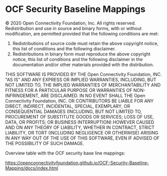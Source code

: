 # OCF Security Baseline Mappings

© 2020 Open Connectivity Foundation, Inc. All rights reserved.
Redistribution and use in source and binary forms, with or without modification, are permitted provided that the following conditions are met:
1.  Redistributions of source code must retain the above copyright notice, this list of conditions and the following disclaimer.
2.  Redistributions in binary form must reproduce the above copyright notice, this list of conditions and the following disclaimer in the documentation and/or other materials provided with the distribution.

THIS SOFTWARE IS PROVIDED BY THE Open Connectivity Foundation, INC. "AS IS" AND ANY EXPRESS OR IMPLIED WARRANTIES, INCLUDING, BUT NOT LIMITED TO, THE IMPLIED WARRANTIES OF MERCHANTABILITY AND FITNESS FOR A PARTICULAR PURPOSE OR WARRANTIES OF NON-INFRINGEMENT, ARE DISCLAIMED. IN NO EVENT SHALL THE Open Connectivity Foundation, INC. OR CONTRIBUTORS BE LIABLE FOR ANY DIRECT, INDIRECT, INCIDENTAL, SPECIAL, EXEMPLARY, OR CONSEQUENTIAL DAMAGES (INCLUDING, BUT NOT LIMITED TO, PROCUREMENT OF SUBSTITUTE GOODS OR SERVICES; LOSS OF USE, DATA, OR PROFITS; OR BUSINESS INTERRUPTION) HOWEVER CAUSED AND ON ANY THEORY OF LIABILITY, WHETHER IN CONTRACT, STRICT LIABILITY, OR TORT (INCLUDING NEGLIGENCE OR OTHERWISE) ARISING IN ANY WAY OUT OF THE USE OF THIS SOFTWARE, EVEN IF ADVISED OF THE POSSIBILITY OF SUCH DAMAGE.


Overview table with the OCF security base line mappings:

https://openconnectivityfoundation.github.io/OCF-Security-Baseline-Mapping/docs/index.html

